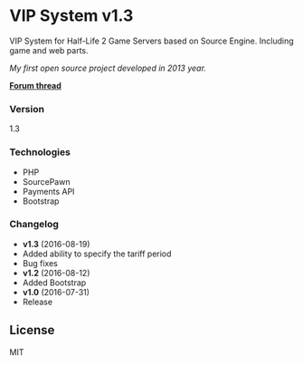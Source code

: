 # VIP System v1.3
VIP System for Half-Life 2 Game Servers based on Source Engine. Including game and web parts.  

_My first open source project developed in 2013 year._

**[Forum thread](http://bit.ly/2gLd4c8)**

### Version

1.3

### Technologies

* PHP
* SourcePawn
* Payments API
* Bootstrap

### Changelog

* **v1.3** (2016-08-19)
 * Added ability to specify the tariff period
 * Bug fixes
* **v1.2** (2016-08-12)
 * Added Bootstrap
* **v1.0** (2016-07-31)
 * Release


License
----

MIT
